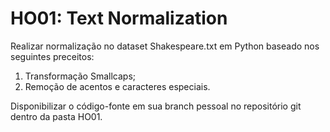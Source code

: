 # HO01: Text Normalization
Realizar normalização no dataset Shakespeare.txt em Python baseado nos seguintes
preceitos:

1. Transformação Smallcaps;
2. Remoção de acentos e caracteres especiais.

Disponibilizar o código-fonte em sua branch pessoal no repositório git dentro
da pasta HO01.
